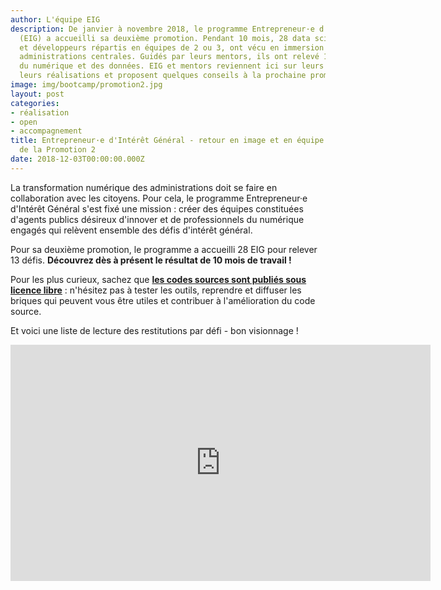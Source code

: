 ```yaml
---
author: L'équipe EIG
description: De janvier à novembre 2018, le programme Entrepreneur·e d'Intérêt Général
  (EIG) a accueilli sa deuxième promotion. Pendant 10 mois, 28 data scientists, designers
  et développeurs répartis en équipes de 2 ou 3, ont vécu en immersion dans leurs
  administrations centrales. Guidés par leurs mentors, ils ont relevé 13 défis autour
  du numérique et des données. EIG et mentors reviennent ici sur leurs défis, présentent
  leurs réalisations et proposent quelques conseils à la prochaine promotion.
image: img/bootcamp/promotion2.jpg
layout: post
categories:
- réalisation
- open
- accompagnement
title: Entrepreneur·e d'Intérêt Général - retour en image et en équipe sur les réalisations
  de la Promotion 2
date: 2018-12-03T00:00:00.000Z
---
```


La transformation numérique des administrations doit se faire en
collaboration avec les citoyens. Pour cela, le programme
Entrepreneur·e d'Intérêt Général s'est fixé une mission : créer des
équipes constituées d'agents publics désireux d'innover et de
professionnels du numérique engagés qui relèvent ensemble des défis
d'intérêt général.

Pour sa deuxième promotion, le programme a accueilli 28 EIG pour
relever 13 défis. **Découvrez dès à présent le résultat de 10 mois de
travail !**

Pour les plus curieux, sachez que [**les codes sources sont publiés
sous licence
libre**](https://github.com/topics/entrepreneur-interet-general) :
n'hésitez pas à tester les outils, reprendre et diffuser les briques
qui peuvent vous être utiles et contribuer à l'amélioration du code
source.

Et voici une liste de lecture des restitutions par défi - bon visionnage !

<center>
<iframe frameborder="0" width="672" height="378" src="https://www.dailymotion.com/embed/playlist/x65owi" allowfullscreen allow="autoplay"></iframe>
</center>
